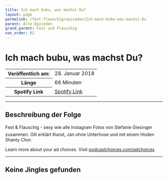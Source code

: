 ```yaml
---
title: Ich mach bubu, was machst Du?
layout: page
permalink: /fest-flauschig/episoden/Ich-mach-bubu-was-machst-Du
parent: Alle Episoden
grand_parent: Fest und Flauschig
nav_order: 82
---
```


# Ich mach bubu, was machst Du?
<table class="resp-table dcf-table dcf-table-responsive dcf-table-bordered dcf-table-striped dcf-w-100%">
                    <tbody>
                        <tr>
                            <th scope="row">Veröffentlich am:</th>
                            <td data-label="Veröffentlich am:">28. Januar 2018</td>
                        </tr>
                        <tr>
                            <th scope="row">Länge </th>
                            <td data-label="Länge ">66 Minuten</td>
                        </tr><tr>
                                <th scope="row">Spotify Link</th>
                                <td data-label="Spotify Link"><a href="https://open.spotify.com/episode/4I0u81sHOwrWT1nGW69lMu">Spotify Link</a></td>
                            </tr></tbody>
                </table>

***

## Beschreibung der Folge

<div>
Fest &amp; Flauschig - sexy wie alle Instagram Fotos von Stefanie Giesinger zusammen. Olli erklärt Kunst, Jan ohne Unterhose und mit einem Hoden Shanty Chor.<p> </p><p>Learn more about your ad choices. Visit <a href="https://podcastchoices.com/adchoices">podcastchoices.com/adchoices</a></p>  
</div>

***

## Keine Jingles gefunden